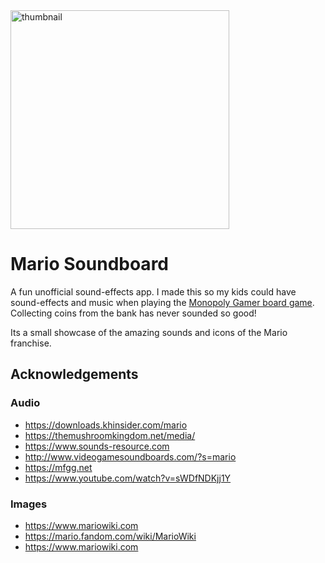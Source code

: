 <div>
  <img alt="thumbnail" src="https://crazytim.github.io/mario-soundboard/repo-thumbnail.jpg" width=350px />
  <br>
</div>

# Mario Soundboard

A fun unofficial sound-effects app. I made this so my kids could have sound-effects and music when playing the [Monopoly Gamer board game](https://boardgamegeek.com/boardgame/230408/monopoly-gamer). Collecting coins from the bank has never sounded so good!

Its a small showcase of the amazing sounds and icons of the Mario franchise.

## Acknowledgements

### Audio
- https://downloads.khinsider.com/mario
- https://themushroomkingdom.net/media/
- https://www.sounds-resource.com
- http://www.videogamesoundboards.com/?s=mario
- https://mfgg.net
- https://www.youtube.com/watch?v=sWDfNDKjj1Y

### Images
- https://www.mariowiki.com
- https://mario.fandom.com/wiki/MarioWiki
- https://www.mariowiki.com
